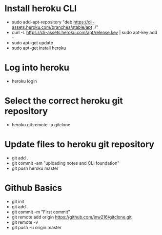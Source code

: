 
# Install heroku CLI


* sudo add-apt-repository "deb https://cli-assets.heroku.com/branches/stable/apt ./"
* curl -L https://cli-assets.heroku.com/apt/release.key | sudo apt-key add -
* sudo apt-get update
* sudo apt-get install heroku



# Log into heroku

* heroku login



# Select the correct heroku git repository

* heroku git:remote -a gitclone


# Update files to heroku git repository

* git add . 
* git commit -am "uploading notes and CLI foundation"
* git push heroku master

# Github Basics
* git init
* git add .
* git commit -m "First commit"
* git remote add origin https://github.com/jnw216/gitclone.git
* git remote -v
* git push -u origin master
